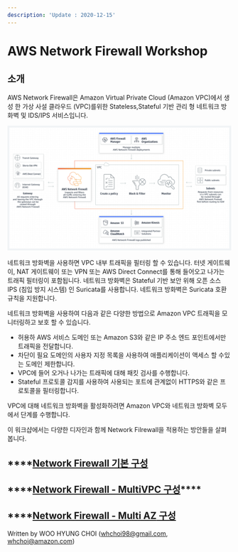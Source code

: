 ```yaml
---
description: 'Update : 2020-12-15'
---
```


# AWS Network Firewall Workshop

## 소개 

AWS Network Firewall은 Amazon Virtual Private Cloud \(Amazon VPC\)에서 생성 한 가상 사설 클라우드 \(VPC\)를위한 Stateless,Stateful 기반 관리 형 네트워크 방화벽 및 IDS/IPS 서비스입니다.

![](.gitbook/assets/image%20%2898%29.png)

네트워크 방화벽을 사용하면 VPC 내부 트래픽을 필터링 할 수 있습니다. 터넷 게이트웨이, NAT 게이트웨이 또는 VPN 또는 AWS Direct Connect를 통해 들어오고 나가는 트래픽 필터링이 포함됩니다. 네트워크 방화벽은 Stateful 기반 보안 위해 오픈 소스 IPS \(침입 방지 시스템\) 인 Suricata를 사용합니다. 네트워크 방화벽은 Suricata 호환 규칙을 지원합니다.

네트워크 방화벽을 사용하여 다음과 같은 다양한 방법으로 Amazon VPC 트래픽을 모니터링하고 보호 할 수 있습니다.

* 허용하 AWS 서비스 도메인 또는 Amazon S3와 같은 IP 주소 엔드 포인트에서만 트래픽을 전달합니다.
* 차단이 필요 도메인의 사용자 지정 목록을 사용하여 애플리케이션이 액세스 할 수있는 도메인 제한합니다.
* VPC에 들어 오거나 나가는 트래픽에 대해 패킷 검사를 수행합니다.
* Stateful 프로토콜 감지를 사용하여 사용되는 포트에 관계없이 HTTPS와 같은 프로토콜을 필터링합니다.

VPC에 대해 네트워크 방화벽을 활성화하려면 Amazon VPC와 네트워크 방화벽 모두에서 단계를 수행합니다.

이 워크샵에서는 다양한 디자인과 함께 Network Filrewall을 적용하는 방안들을 살펴 봅니다. 

## \*\*\*\*[**Network Firewall 기본 구성**](single-az-nwfw.md)

## \*\*\*\*[**Network Firewall - MultiVPC 구성**](multi-vpc-nwfw.md)\*\*\*\*

## \*\*\*\*[**Network Firewall - Multi AZ** 구성](multi-az-nwfw.md)



Written by WOO HYUNG CHOI \(whchoi98@gmail.com, whchoi@amazon.com\)



